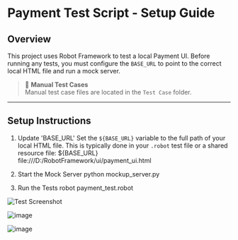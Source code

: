 # Payment Test Script - Setup Guide

## Overview

This project uses Robot Framework to test a local Payment UI. Before running any tests, you must configure the `BASE_URL` to point to the correct local HTML file and run a mock server.

> 📁 **Manual Test Cases**  
Manual test case files are located in the `Test Case` folder.
---

## Setup Instructions

1. Update 'BASE_URL'
   Set the `${BASE_URL}` variable to the full path of your local HTML file. This is typically done in your `.robot` test file or a shared resource file:
   ${BASE_URL}    file:///D:/RobotFramework/ui/payment_ui.html

2. Start the Mock Server
   python mockup_server.py

3. Run the Tests
   robot payment_test.robot

![Test Screenshot](https://github.com/user-attachments/assets/284c2913-4b41-4a5c-ba14-fa4c1af6cf7c)

![image](https://github.com/user-attachments/assets/0c7c80c5-e8d9-4549-a064-ff0431291458)

![image](https://github.com/user-attachments/assets/f85330e9-4b34-4493-acd3-313d86531047)


